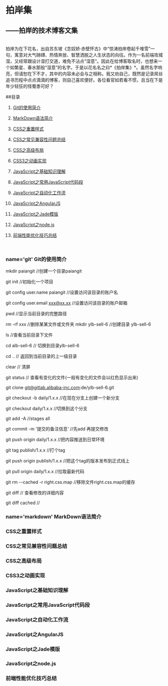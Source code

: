 拍岸集
======================
——拍岸的技术博客文集
----------------------
<br>
拍岸为在下花名，出自苏东坡《念奴娇·赤壁怀古》中“惊涛拍岸卷起千堆雪”一句，寓意对大气磅礴、热情奔放、智慧洒脱之人生状态的向往。作为一名前端攻城湿，又经常跟设计湿打交道，难免不沾点“湿意”。因此在给博客取名时，也想来一个如繁星、春水那般“湿意”的名字。于是以花名名之曰*《拍岸集》*。虽然名字响亮，但请恕在下不才，其中的内容未必会与之相称。我又劝自己，既然是记录屌丝追寻历程中点点滴滴的博客，则自己喜欢便好。各位看官如若看不惯，且当在下是年少轻狂的怪蜀黍可好？
<br>

##目录

1. [Git的使用简介](#git 'Git的使用简介')

2. [MarkDown语法简介](#markdown 'MarkDown语法简介')

3. [CSS之重置样式](#css-reset 'CSS之重置样式')

4. [CSS之常见兼容性问题总结](#css-compatibility 'CSS之常见兼容性问题总结')

5. [CSS之高级布局](#css-layout 'CSS之高级布局')

6. [CSS3之动画实现](#css-animation 'CSS3之动画实现')

7. [JavaScript之基础知识理解](#js-base 'JavaScript之基础知识理解')

8. [JavaScript之常用JavaScript代码段](#js-segment 'JavaScript之常用JavaScript代码段')

9. [JavaScript之自动化工作流](#js-workflow 'JavaScript之自动化工作流')

10. [JavaScript之AngularJS](#js-angular 'JavaScript之AngularJS')

11. [JavaScript之Jade模版](#js-jade 'JavaScript之Jade模版')

12. [JavaScript之node.js](#js-node 'JavaScript之node.js')

13. [前端性能优化技巧总结](#optimizztion '前端性能优化技巧总结')
<br>

### name='git' Git的使用简介

mkdir paiangit           //创建一个目录paiangit

git init                 //初始化一个项目

git config user.name paiangit    //设置访问该目录的账户名

git config user.email xxx@xx.xx  //设置访问该目录的账户邮箱

pwd                      //显示当前目录的完整路径

rm -rf xxx               //删除某某文件或文件夹
mkdir ylb-sell-6                     //创建目录 ylb-sell-6

ls                                       //查看当前目录下文件

cd alb-sell-6                        // 切换到目录ylb-sell-6

cd ..                                   // 返回到当前目录的上一级目录

clear                                   //  清屏

git status                             // 查看有变化的文件(一般有变化的文件会以红色显示出来)

git clone git@gitlab.alibaba-inc.com:de/ylb-sell-6.git

git checkout -b daily/1.x.x      //在现在分支上创建一个新分支

git checkout daily/1.x.x         //切换到这个分支

git add -A                       //stages all

git commit -m '提交的备注信息'     //先add 再提交修改

git push origin daily/1.x.x      //把内容推送到日常环境

git tag publish/1.x.x            //打个tag

git push origin publish/1.x.x    //把这个tag的版本发布到正式线上

git pull origin daily/1.x.x      //拉取最新代码

git rm --cached -r right.css.map  //移除文件right.css.map的缓存

git diff                          // 查看修改的详细内容

git diff  cached                  //
<br>

### name='markdown' MarkDown语法简介

### CSS之重置样式

### CSS之常见兼容性问题总结

### CSS之高级布局

### CSS3之动画实现

### JavaScript之基础知识理解

### JavaScript之常用JavaScript代码段

### JavaScript之自动化工作流

### JavaScript之AngularJS

### JavaScript之Jade模版

### JavaScript之node.js

### 前端性能优化技巧总结
